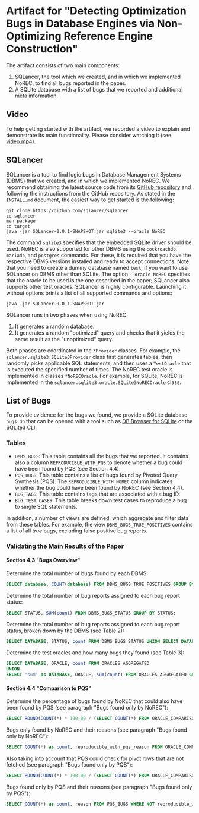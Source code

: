# Artifact for "Detecting Optimization Bugs in Database Engines via Non-Optimizing Reference Engine Construction"

The artifact consists of two main components:

1. SQLancer, the tool which we created, and in which we implemented NoREC, to find all bugs reported in the paper.
2. A SQLite database with a list of bugs that we reported and additional meta information.

## Video

To help getting started with the artifact, we recorded a video to explain and demonstrate its main functionality. Please consider watching it (see [video.mp4](video.mp4)).

## SQLancer

SQLancer is a tool to find logic bugs in Database Management Systems (DBMS) that we created, and in which we implemented NoREC. We recommend obtaining the latest source code from its [GitHub repository](https://github.com/sqlancer/sqlancer/) and following the instructions from the GitHub repository. As stated in the `INSTALL.md` document, the easiest way to get started is the following:

```
git clone https://github.com/sqlancer/sqlancer
cd sqlancer
mvn package
cd target
java -jar SQLancer-0.0.1-SNAPSHOT.jar sqlite3 --oracle NoREC
```
The command `sqlite3` specifies that the embedded SQLite driver should be used. NoREC is also supported for other DBMS using the `cockroachdb`, `mariadb`, and `postgres` commands. For these, it is required that you have the respective DBMS versions installed and ready to accept connections. Note that you need to create a dummy database named `test`, if you want to use SQLancer on DBMS other than SQLite. The option `--oracle NoREC` specifies that the oracle to be used is the one described in the paper; SQLancer also supports other test oracles. SQLancer is highly configurable. Launching it without options prints a list of all supported commands and options:

```
java -jar SQLancer-0.0.1-SNAPSHOT.jar
```

SQLancer runs in two phases when using NoREC:
1. It generates a random database.
2. It generates a random "optimized" query and checks that it yields the same result as the "unoptimized" query.

Both phases are coordinated in the `*Provider` classes. For example, the `sqlancer.sqlite3.SQLite3Provider` class first generates tables, then randomly picks applicable SQL statements, and then uses a `TestOracle` that is executed the specified number of times. The NoREC test oracle is implemented in classes `*NoRECOracle`. For example, for SQLite, NoREC is implemented in the `sqlancer.sqlite3.oracle.SQLite3NoRECOracle` class.

## List of Bugs

To provide evidence for the bugs we found, we provide a SQLite database `bugs.db` that can be opened with a tool such as [DB Browser for SQLite](https://sqlitebrowser.org/) or the [SQLite3 CLI](https://www.sqlite.org/index.html).

### Tables

* `DMBS_BUGS`: This table contains all the bugs that we reported. It contains also a column `REPRODUCIBLE_WITH_PQS` to denote whether a bug could have been found by PQS (see Section 4.4).
* `PQS_BUGS`: This table contains a list of bugs found by Pivoted Query Synthesis (PQS). The `REPRODUCIBLE_WITH_NOREC` column indicates whether the bug could have been found by NoREC (see Section 4.4).
* `BUG_TAGS`: This table contains tags that are associated with a bug ID.
* `BUG_TEST_CASES`: This table breaks down test cases to reproduce a bug to single SQL statements.

In addition, a number of views are defined, which aggregate and filter data from these tables. For example, the view `DBMS_BUGS_TRUE_POSITIVES` contains a list of all *true* bugs, excluding false positive bug reports.

### Validating the Main Results of the Paper

#### Section 4.3 "Bugs Overview"


Determine the total number of bugs found by each DBMS:

```sql
SELECT database, COUNT(database) FROM DBMS_BUGS_TRUE_POSITIVES GROUP BY database;
```

Determine the total number of bug reports assigned to each bug report status:

```sql
SELECT STATUS, SUM(count) FROM DBMS_BUGS_STATUS GROUP BY STATUS;
```

Determine the total number of bug reports assigned to each bug report status, broken down by the DBMS (see Table 2): 

```sql
SELECT DATABASE, STATUS, count FROM DBMS_BUGS_STATUS UNION SELECT DATABASE, 'fixedInDocsOrCode' as STATUS, SUM(count) FROM DBMS_BUGS_STATUS WHERE STATUS IN ('fixed', 'fixed (in documentation)') GROUP BY database;
```

Determine the test oracles and how many bugs they found (see Table 3):

```sql
SELECT DATABASE, ORACLE, count FROM ORACLES_AGGREGATED
UNION 
SELECT 'sum' as DATABASE, ORACLE, sum(count) FROM ORACLES_AGGREGATED GROUP BY ORACLE;
```

#### Section 4.4 "Comparison to PQS"

Determine the percentage of bugs found by NoREC that could also have been found by PQS (see paragraph "Bugs found only by NoREC"):

```sql
SELECT ROUND(COUNT(*) * 100.00 / (SELECT COUNT(*) FROM ORACLE_COMPARISONS), 1) FROM ORACLE_COMPARISONS WHERE REPRODUCIBLE_WITH_PQS; -- 56.9
```

Bugs only found by NoREC and their reasons (see paragraph "Bugs found only by NoREC"):
```sql
SELECT COUNT(*) as count, reproducible_with_pqs_reason FROM ORACLE_COMPARISONS WHERE REPRODUCIBLE_WITH_PQS_REASON NOT NULL GROUP BY REPRODUCIBLE_WITH_PQS_REASON
```

Also taking into account that PQS could check for pivot rows that are not fetched (see paragraph "Bugs found only by PQS"):

```sql
SELECT ROUND(COUNT(*) * 100.00 / (SELECT COUNT(*) FROM ORACLE_COMPARISONS), 1) FROM ORACLE_COMPARISONS WHERE REPRODUCIBLE_WITH_PQS OR REPRODUCIBLE_WITH_PQS_REASON="incorrectly fetched"; -- 82.4
```

Bugs found only by PQS and their reasons (see paragraph "Bugs found only by PQS"):

```sql
SELECT COUNT(*) as count, reason FROM PQS_BUGS WHERE NOT reproducible_with_norec GROUP BY reason
```
